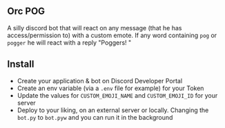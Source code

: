 ## Orc POG

A silly discord bot that will react on any message (that he has access/permission to) with a custom emote. 
If any word containing `pog` or `pogger` he will react with a reply "Poggers! <emote>"

## Install

- Create your application & bot on Discord Developer Portal
- Create an env variable (via a `.env` file for example) for your Token
- Update the values for `CUSTOM_EMOJI_NAME` and `CUSTOM_EMOJI_ID` for your server
- Deploy to your liking, on an external server or locally. Changing the `bot.py` to `bot.pyw` and you can run it in the background
